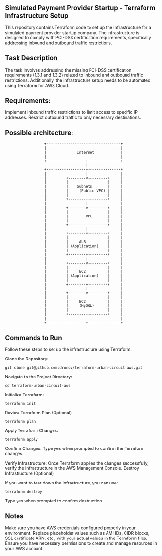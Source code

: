 ## Simulated Payment Provider Startup - Terraform Infrastructure Setup

This repository contains Terraform code to set up the infrastructure for a simulated payment provider startup company. The infrastructure is designed to comply with PCI-DSS certification requirements, specifically addressing inbound and outbound traffic restrictions.

## Task Description

The task involves addressing the missing PCI-DSS certification requirements (1.3.1 and 1.3.2) related to inbound and outbound traffic restrictions. Additionally, the infrastructure setup needs to be automated using Terraform for AWS Cloud.

## Requirements:
Implement inbound traffic restrictions to limit access to specific IP addresses.
Restrict outbound traffic to only necessary destinations.

## Possible architecture:
                      +----------------------------------+
                      |                                  |
                      |              Internet            |
                      |                                  |
                      +------------------+---------------+
                                         |
                      +------------------+---------------+
                      |                  |               |
                      |         +--------v---------+     |
                      |         |                  |     |
                      |         |    Subnets       |     |
                      |         |     (Public VPC) |     |
                      |         |                  |     |
                      |         +------------------+     |
                      |                  |               |
                      |         +--------v---------+     |
                      |         |                  |     |
                      |         |        VPC       |     |
                      |         |                  |     |
                      |         +------------------+     |
                      |                  |               |
                      |         +--------v---------+     |
                      |         |                  |     |
                      |         |     ALB          |     |
                      |         | (Application)    |     |
                      |         |                  |     |
                      |         +--------+---------+     |
                      |                  |               |
                      |         +--------v---------+     |
                      |         |                  |     |
                      |         |     EC2          |     |
                      |         | (Application)    |     |
                      |         |                  |     |
                      |         +--------+---------+     |
                      |                  |               |
                      |         +--------v---------+     |
                      |         |                  |     |
                      |         |     EC2          |     |
                      |         |     (MySQL)      |     |
                      |         |                  |     |
                      |         +------------------+     |
                      |                                  |
                      +------------------+---------------+
              
    
## Commands to Run

Follow these steps to set up the infrastructure using Terraform:

Clone the Repository:

```git clone git@github.com:dronov/terraform-urban-circuit-aws.git```

Navigate to the Project Directory:

```cd terraform-urban-circuit-aws```

Initialize Terraform:

```terraform init```

Review Terraform Plan (Optional):

```terraform plan```

Apply Terraform Changes:

```terraform apply```

Confirm Changes:
Type yes when prompted to confirm the Terraform changes.


Verify Infrastructure:
Once Terraform applies the changes successfully, verify the infrastructure in the AWS Management Console.
Destroy Infrastructure (Optional):

If you want to tear down the infrastructure, you can use:

```terraform destroy```

Type yes when prompted to confirm destruction.

## Notes

Make sure you have AWS credentials configured properly in your environment.
Replace placeholder values such as AMI IDs, CIDR blocks, SSL certificate ARN, etc., with your actual values in the Terraform files.
Ensure you have necessary permissions to create and manage resources in your AWS account.
